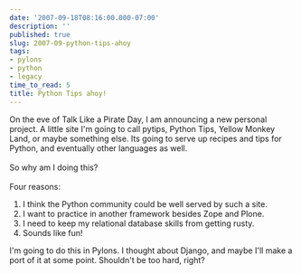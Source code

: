 ```yaml
---
date: '2007-09-18T08:16:00.000-07:00'
description: ''
published: true
slug: 2007-09-python-tips-ahoy
tags:
- pylons
- python
- legacy
time_to_read: 5
title: Python Tips ahoy!
---
```


On the eve of Talk Like a Pirate Day, I am announcing a new personal project.  A little site I'm going to call pytips, Python Tips, Yellow Monkey Land, or maybe something else.  Its going to serve up recipes and tips for Python, and eventually other languages as well.<br /><br />So why am I doing this?<br /><br />Four reasons:<br /><ol><li>I think the Python community could be well served by such a site.  </li><li>I want to practice in another framework besides Zope and Plone.</li><li>I need to keep my relational database skills  from getting rusty.</li><li>Sounds like fun! </li></ol>I'm going to do this in Pylons.  I thought about Django, and maybe I'll make a port of it at some point.  Shouldn't be too hard, right?